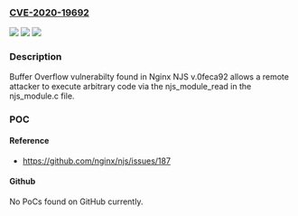 ### [CVE-2020-19692](https://cve.mitre.org/cgi-bin/cvename.cgi?name=CVE-2020-19692)
![](https://img.shields.io/static/v1?label=Product&message=n%2Fa&color=blue)
![](https://img.shields.io/static/v1?label=Version&message=n%2Fa&color=blue)
![](https://img.shields.io/static/v1?label=Vulnerability&message=n%2Fa&color=brighgreen)

### Description

Buffer Overflow vulnerabilty found in Nginx NJS v.0feca92 allows a remote attacker to execute arbitrary code via the njs_module_read in the njs_module.c file.

### POC

#### Reference
- https://github.com/nginx/njs/issues/187

#### Github
No PoCs found on GitHub currently.

